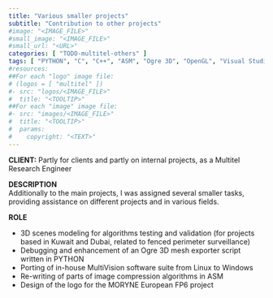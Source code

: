 ```yaml
---
title: "Various smaller projects"
subtitle: "Contribution to other projects"
#image: "<IMAGE_FILE>"
#small_image: "<IMAGE_FILE>"
#small_url: "<URL>"
categories: [ "TODO-multitel-others" ]
tags: [ "PYTHON", "C", "C++", "ASM", "Ogre 3D", "OpenGL", "Visual Studio", "Blender", "Gimp" ]
#resources:
##For each "logo" image file:
# (logos = [ "multitel" ])
#- src: "logos/<IMAGE_FILE>"
#  title: "<TOOLTIP>"
##For each "image" image file:
#- src: "images/<IMAGE_FILE>"
#  title: "<TOOLTIP>"
#  params:
#    copyright: "<TEXT>"
---
```


<b>CLIENT:</b> Partly for clients and partly on internal projects, as a Multitel Research Engineer<br>

<b>DESCRIPTION</b><br>
Additionally to the main projects, I was assigned several smaller tasks, providing assistance on different projects and in various fields.<br>

<b>ROLE</b><br>
- 3D scenes modeling for algorithms testing and validation (for projects based in Kuwait and Dubai, related to fenced perimeter surveillance)<br>
- Debugging and enhancement of an Ogre 3D mesh exporter script written in PYTHON<br>
- Porting of in-house MultiVision software suite from Linux to Windows<br>
- Re-writing of parts of image compression algorithms in ASM<br>
- Design of the logo for the MORYNE European FP6 project<br>
